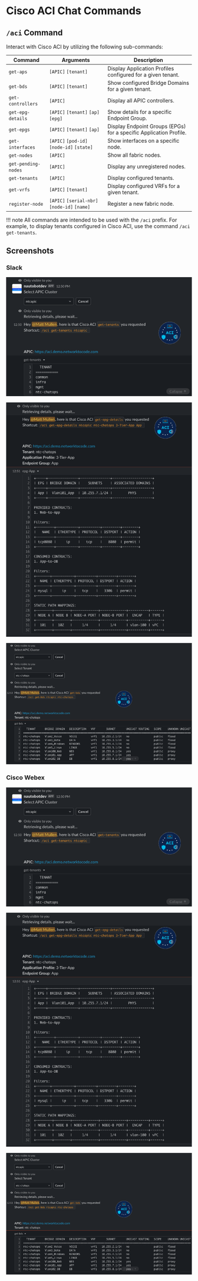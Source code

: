 # Cisco ACI Chat Commands

## `/aci` Command

Interact with Cisco ACI by utilizing the following sub-commands:

| Command | Arguments | Description |
| ------- | --------- | ----------- |
| `get-aps` | `[APIC]` `[tenant]` | Display Application Profiles configured for a given tenant. |
| `get-bds` | `[APIC]` `[tenant]` | Show configured Bridge Domains for a given tenant. |
| `get-controllers` | `[APIC]` | Display all APIC controllers. |
| `get-epg-details` | `[APIC]` `[tenant]` `[ap]` `[epg]` | Show details for a specific Endpoint Group. |
| `get-epgs` | `[APIC]` `[tenant]` `[ap]` | Display Endpoint Groups (EPGs) for a specific Application Profile. |
| `get-interfaces` | `[APIC]` `[pod-id]` `[node-id]` `[state]` | Show interfaces on a specific node. |
| `get-nodes` | `[APIC]` | Show all fabric nodes. |
| `get-pending-nodes` | `[APIC]` | Display any unregistered nodes. |
| `get-tenants` | `[APIC]` | Display configured tenants. |
| `get-vrfs` | `[APIC]` `[tenant]` | Display configured VRFs for a given tenant. |
| `register-node` | `[APIC]` `[serial-nbr]` `[node-id]` `[name]` | Register a new fabric node. |

!!! note
    All commands are intended to be used with the `/aci` prefix. For example, to display tenants configured in Cisco ACI, use the command `/aci get-tenants`.

## Screenshots

### Slack

![image](../images/aci-slack-get-tenants.png)

![image](../images/aci-slack-get-epg-details.png)
  
![image](../images/aci-slack-get-bds.png)

### Cisco Webex

![image](../images/aci-slack-get-tenants.png)

![image](../images/aci-slack-get-epg-details.png)
  
![image](../images/aci-slack-get-bds.png)
